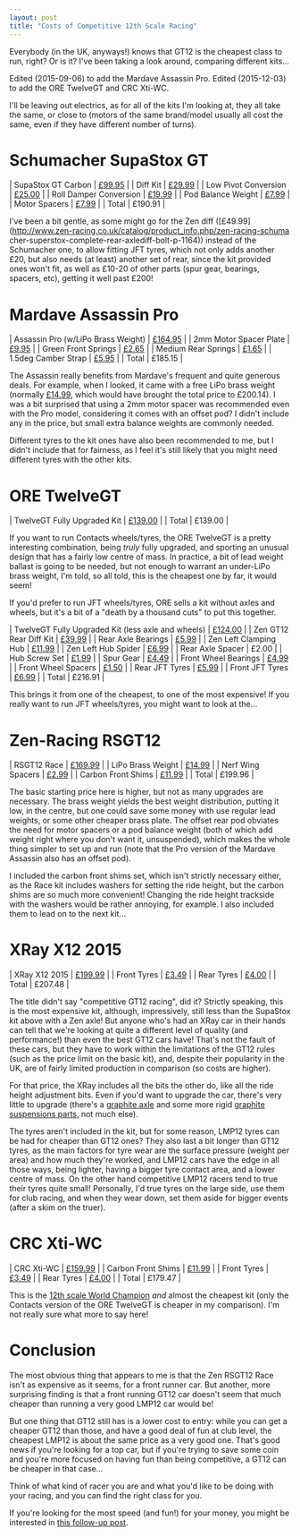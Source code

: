 ```yaml
---
layout: post
title: "Costs of Competitive 12th Scale Racing"
---
```


Everybody (in the UK, anyways!) knows that GT12 is the cheapest class to run,
right? Or is it? I've been taking a look around, comparing different kits...

Edited (2015-09-06) to add the Mardave Assassin Pro. Edited (2015-12-03) to add
the ORE TwelveGT and CRC Xti-WC.


I'll be leaving out electrics, as for all of the kits I'm looking at, they all
take the same, or close to (motors of the same brand/model usually all cost the
same, even if they have different number of turns).

Schumacher SupaStox GT
======================

| SupaStox GT Carbon | [£99.95](http://www.racing-cars.com/pp/Product_Category/Full_List/K157.html) |
| Diff Kit | [£29.99](http://www.racing-cars.com/pp/Product_Category/Full_List/U4633.html) |
| Low Pivot Conversion | [£25.00](http://www.racing-cars.com/pp/Product_Category/Full_List/U4716.html) |
| Roll Damper Conversion | [£19.99](http://www.racing-cars.com/pp/Product_Category/Full_List/U4647.html) |
| Pod Balance Weight | [£7.99](http://www.racing-cars.com/pp/Product_Category/Full_List/U4646.html) |
| Motor Spacers | [£7.99](http://www.racing-cars.com/pp/Product_Category/Full_List/U4709.html) |
| Total | £190.91 |

I've been a bit gentle, as some might go for the Zen diff
([£49.99](http://www.zen-racing.co.uk/catalog/product_info.php/zen-racing-schuma
cher-superstox-complete-rear-axlediff-bolt-p-1164)) instead of the Schumacher
one, to allow fitting JFT tyres, which not only adds another £20, but also
needs (at least) another set of rear, since the kit provided ones won't fit, as
well as £10-20 of other parts (spur gear, bearings, spacers, etc), getting it
well past £200!

Mardave Assassin Pro
====================

| Assassin Pro (w/LiPo Brass Weight) | [£164.95](http://mardave.co.uk/catalog/product/view/id/4962/) |
| 2mm Motor Spacer Plate | [£9.95](http://www.actionmodelcentre.com/proddetail.asp?prod=MAR-V8NM2) |
| Green Front Springs | [£2.65](http://mardave.co.uk/hop-ups/assassin/example-product-5483.html) |
| Medium Rear Springs | [£1.65](http://mardave.co.uk/hop-ups/assassin/example-product-5461.html) |
| 1.5deg Camber Strap | [£5.95](http://mardave.co.uk/hop-ups/assassin/example-product-5534.html) |
| Total | £185.15 |

The Assassin really benefits from Mardave's frequent and quite generous deals.
For example, when I looked, it came with a free LiPo brass weight (normally
[£14.99](http://mardave.co.uk/hop-ups/assassin/example-product-5489.html),
which would have brought the total price to £200.14). I was a bit surprised
that using a 2mm motor spacer was recommended even with the Pro model,
considering it comes with an offset pod? I didn't include any in the price, but
small extra balance weights are commonly needed.

Different tyres to the kit ones have also been recommended to me, but I didn't
include that for fairness, as I feel it's still likely that you might need
different tyres with the other kits.

ORE TwelveGT
============

| TwelveGT Fully Upgraded Kit | [£139.00](http://www.oreracing.co.uk/apps/webstore/products/show/6286058) |
| Total | £139.00 |

If you want to run Contacts wheels/tyres, the ORE TwelveGT is a pretty
interesting combination, being *truly* fully upgraded, and sporting an unusual
design that has a fairly low centre of mass. In practice, a bit of lead weight
ballast is going to be needed, but not enough to warrant an under-LiPo brass
weight, I'm told, so all told, this is the cheapest one by far, it would seem!

If you'd prefer to run JFT wheels/tyres, ORE sells a kit without axles and
wheels, but it's a bit of a "death by a thousand cuts" to put this together.

| TwelveGT Fully Upgraded Kit (less axle and wheels) | [£124.00](http://www.oreracing.co.uk/apps/webstore/products/show/6286046) |
| Zen GT12 Rear Diff Kit | [£39.99](http://www.zen-racing.co.uk/catalog/product_info.php/gt12-rear-diff-p-1083) |
| Rear Axle Bearings | [£5.99](http://www.zen-racing.co.uk/catalog/product_info.php/112-rear-axle-bearings-14x38-flanged-5pcs-p-677) |
| Zen Left Clamping Hub | [£11.99](http://www.zen-racing.co.uk/catalog/product_info.php/112-left-clamping-hub-positive-wheel-lock-p-620) |
| Zen Left Hub Spider | [£6.99](http://www.zen-racing.co.uk/catalog/product_info.php/112-left-hub-spider-positive-lock-p-621) |
| Rear Axle Spacer | £2.00 |
| Hub Screw Set | [£1.99](http://www.zen-racing.co.uk/catalog/product_info.php/112-positive-lock-diff-hub-screw-set-p-624) |
| Spur Gear | [£4.49](http://www.zen-racing.co.uk/catalog/product_info.php/66t-48dp-spur-gear-p-644) |
| Front Wheel Bearings | [£4.99](http://www.zen-racing.co.uk/catalog/product_info.php/112-front-axle-bearings-18x516-flanged-4pcs-p-678) |
| Front Wheel Spacers | [£1.50](http://www.zen-racing.co.uk/catalog/product_info.php/gt12-front-wheel-spacer-p-1066) |
| Rear JFT Tyres | [£5.99](http://www.zen-racing.co.uk/catalog/product_info.php/gt12-jft-foam-shore-lilac-mounted-rear-tyres-1pr-p-1095) |
| Front JFT Tyres | [£6.99](http://www.zen-racing.co.uk/catalog/product_info.php/gt12-jft-foam-shore-violet-mounted-front-tyres-1pr-p-1096) |
| Total | £216.91 |

This brings it from one of the cheapest, to one of the most expensive! If you
really want to run JFT wheels/tyres, you might want to look at the...

Zen-Racing RSGT12
=================

| RSGT12 Race | [£169.99](http://www.zen-racing.co.uk/catalog/product_info.php/zen-racing-zen-rsgt12-race-p-1099) |
| LiPo Brass Weight | [£14.99](http://www.zen-racing.co.uk/catalog/product_info.php/gt12-lipo-brass-weight-90g-p-1093) |
| Nerf Wing Spacers | [£2.99](http://www.zen-racing.co.uk/catalog/product_info.php/gt12-nerf-wing-spacers-p-1084) |
| Carbon Front Shims | [£11.99](http://www.zen-racing.co.uk/catalog/product_info.php/gt12l4-carbon-front-shim-set-p-1128) |
| Total | £199.96 |

The basic starting price here is higher, but not as many upgrades are
necessary. The brass weight yields the best weight distribution, putting it
low, in the centre, but one could save some money with use regular lead
weights, or some other cheaper brass plate. The offset rear pod obviates the
need for motor spacers or a pod balance weight (both of which add weight right
where you don't want it, unsuspended), which makes the whole thing simpler to
set up and run (note that the Pro version of the Mardave Assassin also has an
offset pod).

I included the carbon front shims set, which isn't strictly necessary either,
as the Race kit includes washers for setting the ride height, but the carbon
shims are so much more convenient! Changing the ride height trackside with the
washers would be rather annoying, for example. I also included them to lead on
to the next kit...

XRay X12 2015
=============

| XRay X12 2015 | [£199.99](http://www.rcdisco.com/part-info.php?partNo=XR370004) |
| Front Tyres | [£3.49](http://www.racing-cars.com/pp/Product_Category/Wheels_Tyres_and_Inserts/JT32FA.html) |
| Rear Tyres | [£4.00](http://www.racing-cars.com/pp/Product_Category/Wheels_Tyres_and_Inserts/JT30RA.html) |
| Total | £207.48 |

The title didn't say "competitive GT12 racing", did it? Strictly speaking, this
is the most expensive kit, although, impressively, still less than the SupaStox
kit above with a Zen axle! But anyone who's had an XRay car in their hands can
tell that we're looking at quite a different level of quality (and
performance!) than even the best GT12 cars have! That's not the fault of these
cars, but they have to work within the limitations of the GT12 rules (such as
the price limit on the basic kit), and, despite their popularity in the UK, are
of fairly limited production in comparison (so costs are higher).

For that price, the XRay includes all the bits the other do, like all the ride
height adjustment bits. Even if you'd want to upgrade the car, there's very
little to upgrade (there's a [graphite
axle](http://www.rcdisco.com/part-info.php?partNo=XR375010) and some more rigid
[graphite suspensions
parts](http://www.rcdisco.com/part-info.php?partNo=XR372113), not much else).

The tyres aren't included in the kit, but for some reason, LMP12 tyres can be
had for cheaper than GT12 ones? They also last a bit longer than GT12 tyres, as
the main factors for tyre wear are the surface pressure (weight per area) and
how much they're worked, and LMP12 cars have the edge in all those ways, being
lighter, having a bigger tyre contact area, and a lower centre of mass. On the
other hand competitive LMP12 racers tend to true their tyres quite small!
Personally, I'd true tyres on the large side, use them for club racing, and
when they wear down, set them aside for bigger events (after a skim on the
truer).

CRC Xti-WC
==========

| CRC Xti-WC | [£159.99](http://www.zen-racing.co.uk/catalog/product_info.php/xti-112-road-car-kit-p-1644) |
| Carbon Front Shims | [£11.99](http://www.zen-racing.co.uk/catalog/product_info.php/gt12l4-carbon-front-shim-set-p-1128) |
| Front Tyres | [£3.49](http://www.racing-cars.com/pp/Product_Category/Wheels_Tyres_and_Inserts/JT32FA.html) |
| Rear Tyres | [£4.00](http://www.racing-cars.com/pp/Product_Category/Wheels_Tyres_and_Inserts/JT30RA.html) |
| Total | £179.47 |

This is the [12th scale World
Champion](http://events.redrc.net/2014/10/rheinard-new-112-world-champion/)
*and* almost the cheapest kit (only the Contacts version of the ORE TwelveGT is
cheaper in my comparison). I'm not really sure what more to say here!

Conclusion
==========

The most obvious thing that appears to me is that the Zen RSGT12 Race isn't as
expensive as it seems, for a front runner car. But another, more surprising
finding is that a front running GT12 car doesn't seem that much cheaper than
running a very good LMP12 car would be!

But one thing that GT12 still has is a lower cost to entry: while you can get a
cheaper GT12 than those, and have a good deal of fun at club level, the
cheapest LMP12 is about the same price as a very good one. That's good news if
you're looking for a top car, but if you're trying to save some coin and you're
more focused on having fun than being competitive, a GT12 can be cheaper in
that case...

Think of what kind of racer you are and what you'd like to be doing with your
racing, and you can find the right class for you.

If you're looking for the most speed (and fun!) for your money, you might be
interested in [this follow-up post](../../21/gt10-cost/).
